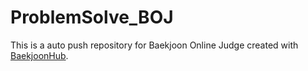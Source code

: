 # ProblemSolve_BOJ
This is a auto push repository for Baekjoon Online Judge created with [BaekjoonHub](https://github.com/BaekjoonHub/BaekjoonHub).
